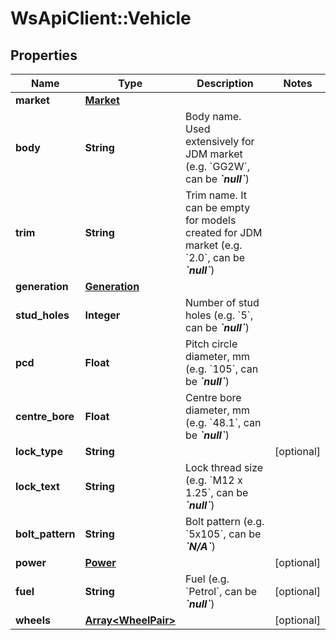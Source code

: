 # WsApiClient::Vehicle

## Properties
Name | Type | Description | Notes
------------ | ------------- | ------------- | -------------
**market** | [**Market**](Market.md) |  | 
**body** | **String** | Body name. Used extensively for JDM market (e.g. &#x60;GG2W&#x60;, can be __*&#x60;null&#x60;*__) | 
**trim** | **String** | Trim name. It can be empty for models created for JDM market (e.g. &#x60;2.0&#x60;, can be __*&#x60;null&#x60;*__) | 
**generation** | [**Generation**](Generation.md) |  | 
**stud_holes** | **Integer** | Number of stud holes (e.g. &#x60;5&#x60;, can be __*&#x60;null&#x60;*__) | 
**pcd** | **Float** | Pitch circle diameter, mm (e.g. &#x60;105&#x60;, can be __*&#x60;null&#x60;*__) | 
**centre_bore** | **Float** | Centre bore diameter, mm (e.g. &#x60;48.1&#x60;, can be __*&#x60;null&#x60;*__) | 
**lock_type** | **String** |  | [optional] 
**lock_text** | **String** | Lock thread size (e.g. &#x60;M12 x 1.25&#x60;, can be __*&#x60;null&#x60;*__) | 
**bolt_pattern** | **String** | Bolt pattern (e.g. &#x60;5x105&#x60;, can be __*&#x60;N/A&#x60;*__) | 
**power** | [**Power**](Power.md) |  | [optional] 
**fuel** | **String** | Fuel (e.g. &#x60;Petrol&#x60;, can be __*&#x60;null&#x60;*__) | [optional] 
**wheels** | [**Array&lt;WheelPair&gt;**](WheelPair.md) |  | [optional] 


